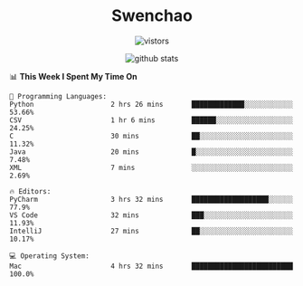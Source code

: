 <h1 align="center">Swenchao</h3>

<p align="center">
  <img src="https://visitor-badge.glitch.me/badge?page_id=Swenchao" alt="vistors" />
</p>

<p align="center">
  <img src="https://github-readme-stats.vercel.app/api?username=Swenchao&count_private=true&show_icons=true&theme=vue-dark&hide_title=true" alt="github stats" />
</p>

<!--START_SECTION:waka-->
📊 **This Week I Spent My Time On** 

```text
💬 Programming Languages: 
Python                   2 hrs 26 mins       █████████████░░░░░░░░░░░░   53.66% 
CSV                      1 hr 6 mins         ██████░░░░░░░░░░░░░░░░░░░   24.25% 
C                        30 mins             ██░░░░░░░░░░░░░░░░░░░░░░░   11.32% 
Java                     20 mins             █░░░░░░░░░░░░░░░░░░░░░░░░   7.48% 
XML                      7 mins              ░░░░░░░░░░░░░░░░░░░░░░░░░   2.69%

🔥 Editors: 
PyCharm                  3 hrs 32 mins       ███████████████████░░░░░░   77.9% 
VS Code                  32 mins             ███░░░░░░░░░░░░░░░░░░░░░░   11.93% 
IntelliJ                 27 mins             ██░░░░░░░░░░░░░░░░░░░░░░░   10.17%

💻 Operating System: 
Mac                      4 hrs 32 mins       █████████████████████████   100.0%

```


<!--END_SECTION:waka-->

